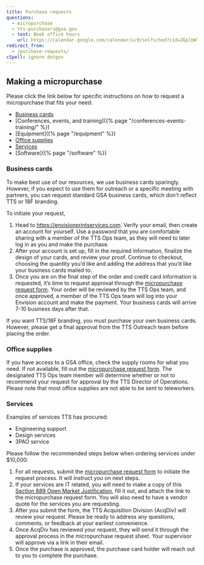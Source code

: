 ```yaml
---
title: Purchase requests
questions:
  - micropurchase
  - tts-purchasers@gsa.gov
  - text: Book office hours
    url: https://calendar.google.com/calendar/u/0/selfsched?cid=ZGplbWlsYS5tY2NyYXlAZ3NhLmdvdg
redirect_from:
  - /purchase-requests/
cSpell: ignore dotgov
---
```


## Making a micropurchase

Please click the link below for specific instructions on how to request a
micropurchase that fits your need:

- [Business cards](#business-cards)
- [Conferences, events, and
  training]({% page "/conferences-events-training/" %})
- [Equipment]({% page "/equipment" %})
- [Office supplies](#office-supplies)
- [Services](#services)
- [Software]({% page "/software" %})

### Business cards

To make best use of our resources, we use business cards sparingly. However, if
you expect to use them for outreach or a specific meeting with partners, you can
request standard GSA business cards, which don't reflect TTS or 18F branding.

To initiate your request,

1. Head to <https://envisionprintservices.com>.
   Verify your email, then create an account for yourself. Use a password that
   you are comfortable sharing with a member of the TTS Ops team, as they will
   need to later log in as you and make the purchase.
2. After your account is set up, fill in the required information, finalize the
   design of your cards, and review your proof. Continue to checkout, choosing
   the quantity you’d like and adding the address that you’d like your business
   cards mailed to.
3. Once you are on the final step of the order and credit card information is
   requested, it’s time to request approval through the
   [micropurchase request form](https://docs.google.com/forms/d/e/1FAIpQLSd-GoOE9xWWfJvdZNRP3SE7mj5ysI_RfM8brxdG8YpyJV9yKA/viewform).
   Your order will be reviewed by the TTS Ops team, and once approved, a member
   of the TTS Ops team will log into your Envision account and make the payment.
   Your business cards will arrive 7-10 business days after that.

If you want TTS/18F branding, you must purchase your own business cards.
However, please get a final approval from the TTS Outreach team before placing
the order.

### Office supplies

If you have access to a GSA office, check the supply rooms for what you need. If
not available, fill out the
[micropurchase request form](https://docs.google.com/forms/d/e/1FAIpQLSd-GoOE9xWWfJvdZNRP3SE7mj5ysI_RfM8brxdG8YpyJV9yKA/viewform).
The designated TTS Ops team member will determine whether or not to recommend
your request for approval by the TTS Director of Operations. Please note that
most office supplies are not able to be sent to teleworkers.

### Services

Examples of services TTS has procured:

- Engineering support
- Design services
- 3PAO service

Please follow the recommended steps below when ordering services under $10,000:

1. For all requests, submit the
   [micropurchase request form](https://docs.google.com/forms/d/e/1FAIpQLSd-GoOE9xWWfJvdZNRP3SE7mj5ysI_RfM8brxdG8YpyJV9yKA/viewform)
   to initiate the request process. It will instruct you on next steps.
2. If your services are IT related, you will need to make a copy of this
   [Section 889 Open Market Justification](https://docs.google.com/document/d/1jRMwRi94_O_YJ_0JkvKtRhniitjU2ZMFggXRirL6eOE/edit#heading=h.mw15bdywiu3d),
   fill it out, and attach the link to the micropurchase request form. You will
   also need to have a vendor quote for the services you are requesting.
3. After you submit the form, the TTS Acquisition Division (AcqDiv) will review your
   request. Please be ready to address any questions, comments, or feedback at
   your earliest convenience.
4. Once AcqDiv has reviewed your request, they will send it through the approval
   process in the micropurchase request sheet. Your supervisor will approve via
   a link in their email.
5. Once the purchase is approved, the purchase card holder will reach out to you
   to complete the purchase.
